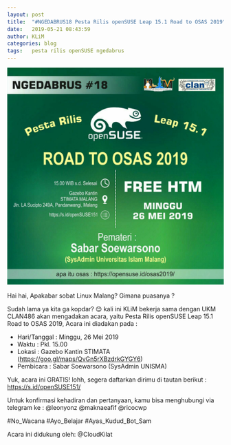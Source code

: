 ```yaml
---
layout: post
title:  "#NGEDABRUS18 Pesta Rilis openSUSE Leap 15.1 Road to OSAS 2019"
date:   2019-05-21 08:43:59
author: KLiM
categories: blog
tags:	pesta rilis openSUSE ngedabrus
---
```


![Poster Ngedabrus 18](/assets/images/ngedabrus-18.jpg)

Hai hai, Apakabar sobat Linux Malang? Gimana puasanya ? 

Sudah lama ya kita ga kopdar? 😊 kali ini KLiM bekerja sama dengan UKM CLAN486 akan mengadakan acara, yaitu Pesta Rilis openSUSE Leap 15.1 Road to OSAS 2019,  Acara ini diadakan pada :

- Hari/Tanggal : Minggu, 26 Mei 2019
- Waktu : Pkl. 15.00
- Lokasi : Gazebo Kantin STIMATA (https://goo.gl/maps/QvGn5rXBzdrkGYGY6)
- Pembicara : Sabar Soewarsono (SysAdmin UNISMA)

Yuk, acara ini GRATIS! lohh, segera daftarkan dirimu di tautan berikut :
https://s.id/openSUSE151/

Untuk konfirmasi kehadiran dan pertanyaan, kamu bisa menghubungi via telegram ke :
@leonyonz @maknaeafif @ricocwp

\#No_Wacana #Ayo_Belajar
\#Ayas_Kudud_Bot_Sam

Acara ini didukung oleh: @CloudKilat